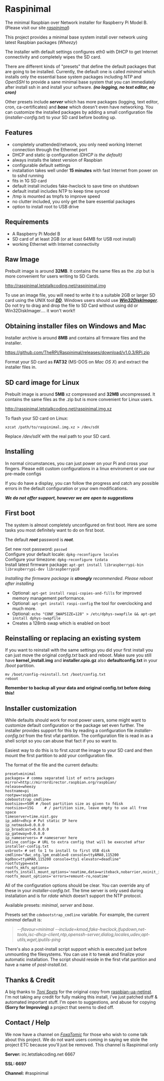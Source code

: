 Raspinimal
===========
The minimal Raspbian over Network installer for Raspberry Pi Model B. (Please visit our site _[raspinimal][5]_)

This project provides a minimal base system install over network using latest Raspbian packages (_Wheezy_)

The installer with default settings configures eth0 with DHCP to get Internet connectivity and completely wipes the SD card.

There are different kinds of "presets" that define the default packages that are going to be installed. Currently, the default one is called _minimal_ which installs only the essential base system packages including _NTP_ and _OpenSSH_ to provide a sane minimal base system that you can immediately after install ssh in and install your software. **_(no logging, no text editor, no cron)_**

Other presets include **_server_** which has more packages (logging, text editor, cron, ca-certificates) and **_base_** which doesn't even have networking. You can customize the installed packages by adding a small configuration file (_installer-config.txt_) to your SD card before booting up.

Features
--------
 - completely unattended/network, you only need working Internet connection through the Ethernet port
 - DHCP and static ip configuration _(DHCP is the default)_
 - always installs the latest version of Raspbian
 - configurable default settings
 - installation takes well under **15 minutes** with fast Internet from power on to sshd running
 - fits in 1G SD card
 - default install includes fake-hwclock to save time on shutdown
 - default install includes NTP to keep time synced
 - /tmp is mounted as tmpfs to improve speed
 - no clutter included, you only get the bare essential packages
 - option to install root to USB drive

Requirements
------------
 - A Raspberry Pi Model B
 - SD card of at least 2GB (or at least 64MB for USB root install)
 - working Ethernet with Internet connectivity

Raw Image
----------------
Prebuilt image is around **32MB**. It contains the same files as the .zip but is more convenient for users writing to SD Cards.

http://raspinimal.letstalkcoding.net/raspinimal.img

To use an image file, you will need to write it to a suitable 2GB or larger SD card using the UNIX tool **_[DD][2]_**. Windows users should use _**[Win32DiskImager][3]**_. Do not try to drag and drop the file to SD Card  without using dd or Win32DiskImager.... it won't work!!


Obtaining installer files on Windows and Mac
--------------------------------------------
Installer archive is around **8MB** and contains all firmware files and the installer.

https://github.com/TheRPi/Raspinimal/releases/download/v1.0.3/RPi.zip

Format your SD card as **FAT32** (MS-DOS on _Mac OS X_) and extract the installer files in.

SD card image for Linux
-----------------------
Prebuilt image is around **5MB** xz compressed and **32MB** uncompressed. It contains the same files as the .zip but is more convenient for Linux users.

http://raspinimal.letstalkcoding.net/raspinimal.img.xz

To flash your SD card on Linux:

    xzcat /path/to/raspinimal.img.xz > /dev/sdX

Replace _/dev/sdX_ with the real path to your SD card.


Installing
----------
In normal circumstances, you can just power on your Pi and cross your fingers. Please edit custom configurations in a linux enviroment or use our pre-made configs

If you do have a display, you can follow the progress and catch any possible errors in the default configuration or your own modifications.

_**We do not offer support, however we are open to suggestions**_

First boot
----------
The system is almost completely unconfigured on first boot. Here are some tasks you most definitely want to do on first boot.

The default **_root_** password is **_root_**.

  Set new root password: `passwd`  
  Configure your default locale: `dpkg-reconfigure locales`  
  Configure your timezone: `dpkg-reconfigure tzdata`  
  Install latest firmware package: `apt-get install libraspberrypi-bin libraspberrypi-dev libraspberrypi0` 

  _Installing the firmware package is **strongly** recommended. Please reboot after installing_

- Optional: `apt-get install raspi-copies-and-fills` for improved memory management performance.
- Optional: `apt-get install raspi-config` the tool for overclocking and much more.
- Optional: `echo "CONF_SWAPSIZE=128" > /etc/dphys-swapfile && apt-get install dphys-swapfile` 
- Creates a 128mb swap which is enabled on boot

Reinstalling or replacing an existing system
--------------------------------------------
If you want to reinstall with the same settings you did your first install you can just move the original _config.txt_ back and reboot. Make sure you still have **kernel_install.img** and **installer.cpio.gz** also **defaultconfig.txt** in your _/boot_ partition.

    mv /boot/config-reinstall.txt /boot/config.txt
    reboot

**Remember to backup all your data and original config.txt before doing this!**

Installer customization
-----------------------
While defaults should work for most power users, some might want to customize default configuration or the package set even further. The installer provides support for this by reading a configuration file _installer-config.txt_ from the first vfat partition. The configuration file is read in as a shell script so you can abuse that fact if you so want to.

Easiest way to do this is to first _xzcat_ the image to your SD card and then mount the first partition to add your configuration file.

The format of the file and the current defaults:

    preset=minimal
    packages= # comma separated list of extra packages
    mirror=http://mirrordirector.raspbian.org/raspbian/
    release=wheezy
    hostname=pi
    rootpw=raspbian
    cdebootstrap_cmdline=
    bootsize=+50M # /boot partition size as given to fdisk
    rootsize=+15G     # / partition size, leave empty to use all free space
    timeserver=time.nist.gov
    ip_addr=dhcp # Put static IP here 
    ip_netmask=0.0.0.0
    ip_broadcast=0.0.0.0
    ip_gateway=0.0.0.0
    ip_nameservers= # nameserver here
    online_config= # URL to extra config that will be executed after installer-config.txt
    usbroot= # set to 1 to install to first USB disk
    cmdline="dwc_otg.lpm_enable=0 console=ttyAMA0,115200 kgdboc=ttyAMA0,115200 console=tty1 elevator=deadline"
    rootfstype=ext4
    rootfs_mkfs_options=
    rootfs_install_mount_options='noatime,data=writeback,nobarrier,noinit_itable'
    rootfs_mount_options='errors=remount-ro,noatime'

All of the configuration options should be clear. You can override any of these in your _installer-config.txt_. The time server is only used during installation and is for _rdate_ which doesn't support the NTP protocol.

Available presets: _minimal_, _server_ and _base_.

Presets set the `cdebootstrap_cmdline` variable. For example, the current _minimal_ default is:

> _--flavour=minimal --include=kmod,fake-hwclock,ifupdown,net-tools,isc-dhcp-client,ntp,openssh-server,dialog,locales,udev,apt-utils,wget,iputils-ping_

There's also a post-install script support which is executed just before unmounting the filesystems. You can use it to tweak and finalize your automatic installation. The script should reside in the first vfat partition and have a name of _post-install.txt_.

Thanks & Credit
---------------
A big thanks to _[Toni Spets][4]_ for the original copy from [raspbian-ua-netinst][6]. I'm not taking any credit for fully making this install, i've just patched stuff & automated important stuff. I'm open to suggestions, and abuse for copying **(Sorry for Improving)**  a project that seems to died off. 

Contact / Help
---------------

We now have a channel on _[FoxaTomic][7]_ for those who wish to come talk about this project. We do not want users coming in saying we stole the project ETC because you'll just be removed. This channel is Raspinimal only

**Server:** irc.letstlakcoding.net 6667 

**SSL: 6697**

**Channel:** #raspinimal

  [1]: http://www.raspbian.org/ "Raspbian"
  [2]: http://en.wikipedia.org/wiki/Dd_(Unix) "dd"
  [3]: http://sourceforge.net/projects/win32diskimager "Win32DiskImager"
  [4]: https://github.com/hifi "Toni Spets"
  [5]: http://raspinimal.letstalkcoding.net "raspinimal"
  [6]: https://github.com/hifi/raspbian-ua-netinst "raspbian-ua-netinst"
  [7]: http://www.foxatomic.net "FoxaTomic"
